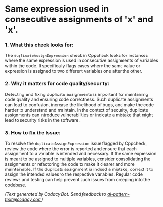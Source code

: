 # Same expression used in consecutive assignments of 'x' and 'x'.

### 1. What this check looks for:
The `duplicateAssignExpression` check in Cppcheck looks for instances where the same expression is used in consecutive assignments of variables within the code. It specifically flags cases where the same value or expression is assigned to two different variables one after the other.

### 2. Why it matters for code quality/security:
Detecting and fixing duplicate assignments is important for maintaining code quality and ensuring code correctness. Such duplicate assignments can lead to confusion, increase the likelihood of bugs, and make the code harder to understand and maintain. In the context of security, duplicate assignments can introduce vulnerabilities or indicate a mistake that might lead to security risks in the software.

### 3. How to fix the issue:
To resolve the `duplicateAssignExpression` issue flagged by Cppcheck, review the code where the error is reported and ensure that each assignment to a variable is intended and necessary. If the same expression is meant to be assigned to multiple variables, consider consolidating the assignments or refactoring the code to make it clearer and more maintainable. If the duplicate assignment is indeed a mistake, correct it to assign the intended values to the respective variables. Regular code reviews and testing can help prevent such issues from creeping into the codebase.

_(Text generated by Codacy Bot. Send feedback to ai-pattern-text@codacy.com)_
